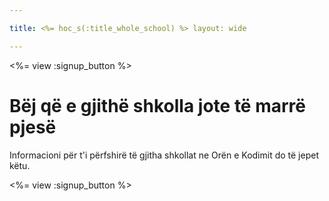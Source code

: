 ```yaml
---

title: <%= hoc_s(:title_whole_school) %> layout: wide

---
```


<%= view :signup_button %>

# Bëj që e gjithë shkolla jote të marrë pjesë

Informacioni për t'i përfshirë të gjitha shkollat ne Orën e Kodimit do të jepet këtu.

<%= view :signup_button %>